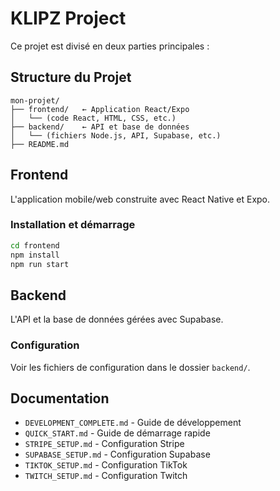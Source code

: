 # KLIPZ Project

Ce projet est divisé en deux parties principales :

## Structure du Projet

```
mon-projet/
├── frontend/   ← Application React/Expo
│   └── (code React, HTML, CSS, etc.)
├── backend/    ← API et base de données
│   └── (fichiers Node.js, API, Supabase, etc.)
├── README.md
```

## Frontend

L'application mobile/web construite avec React Native et Expo.

### Installation et démarrage

```bash
cd frontend
npm install
npm run start
```

## Backend

L'API et la base de données gérées avec Supabase.

### Configuration

Voir les fichiers de configuration dans le dossier `backend/`.

## Documentation

- `DEVELOPMENT_COMPLETE.md` - Guide de développement
- `QUICK_START.md` - Guide de démarrage rapide
- `STRIPE_SETUP.md` - Configuration Stripe
- `SUPABASE_SETUP.md` - Configuration Supabase
- `TIKTOK_SETUP.md` - Configuration TikTok
- `TWITCH_SETUP.md` - Configuration Twitch 